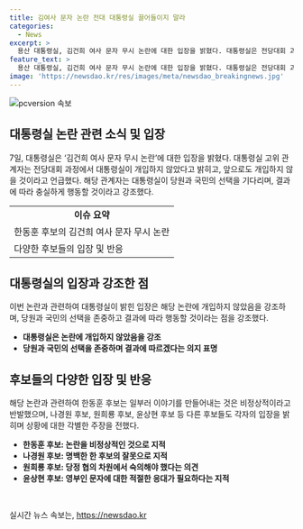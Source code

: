 ```yaml
---
title: 김여사 문자 논란 전대 대통령실 끌어들이지 말라
categories:
  - News
excerpt: >
  용산 대통령실, 김건희 여사 문자 무시 논란에 대한 입장을 밝혔다. 대통령실은 전당대회 과정에서 개입하지 않았고, 앞으로도 그럴 것이라고 주장했다. 이로써 대통령실은 각 후보와 당내 갈등을 차단하고 국민의 선택에 따를 것을 강조했다. 한동훈 후보의 김건희 여사 문자 무시 논란에 대해 후보들 간 의견이 엇갈리는 가운데, 대통령실의 입장 발표는 논란의 진행을 관통하며 주목받고 있다.
feature_text: >
  용산 대통령실, 김건희 여사 문자 무시 논란에 대한 입장을 밝혔다. 대통령실은 전당대회 과정에서 개입하지 않았고, 앞으로도 그럴 것이라고 주장했다. 이로써 대통령실은 각 후보와 당내 갈등을 차단하고 국민의 선택에 따를 것을 강조했다. 한동훈 후보의 김건희 여사 문자 무시 논란에 대해 후보들 간 의견이 엇갈리는 가운데, 대통령실의 입장 발표는 논란의 진행을 관통하며 주목받고 있다.
image: 'https://newsdao.kr/res/images/meta/newsdao_breakingnews.jpg'
---
```


<p><img src="https://newsdao.kr/res/images/meta/newsdao_breakingnews.jpg" alt="pcversion 속보" /></p>

<h2 data-ke-size="size26">대통령실 논란 관련 소식 및 입장</h2>

<p data-ke-size="size16">7일, 대통령실은 ‘김건희 여사 문자 무시 논란’에 대한 입장을 밝혔다. 대통령실 고위 관계자는 전당대회 과정에서 대통령실이 개입하지 않았다고 밝히고, 앞으로도 개입하지 않을 것이라고 언급했다. 해당 관계자는 대통령실이 당원과 국민의 선택을 기다리며, 결과에 따라 충실하게 행동할 것이라고 강조했다.</p>

<table>
  <tr>
    <td style="text-align: center; height: 17px;"><b>이슈 요약</b></td>
  </tr>
  <tr>
    <td>한동훈 후보의 김건희 여사 문자 무시 논란</td>
  </tr>
  <tr>
    <td>다양한 후보들의 입장 및 반응</td>
  </tr>
</table>

<h2 data-ke-size="size26">대통령실의 입장과 강조한 점</h2>

<p data-ke-size="size16">이번 논란과 관련하여 대통령실이 밝힌 입장은 해당 논란에 개입하지 않았음을 강조하며, 당원과 국민의 선택을 존중하고 결과에 따라 행동할 것이라는 점을 강조했다.</p>

<ul>
  <li><b>대통령실은 논란에 개입하지 않았음을 강조</b></li>
  <li><b>당원과 국민의 선택을 존중하며 결과에 따르겠다는 의지 표명</b></li>
</ul>

<h2 data-ke-size="size26">후보들의 다양한 입장 및 반응</h2>

<p data-ke-size="size16">해당 논란과 관련하여 한동훈 후보는 일부러 이야기를 만들어내는 것은 비정상적이라고 반발했으며, 나경원 후보, 원희룡 후보, 윤상현 후보 등 다른 후보들도 각자의 입장을 밝히며 상황에 대한 각별한 주장을 전했다.</p>

<ul>
  <li><b>한동훈 후보: 논란을 비정상적인 것으로 지적</b></li>
  <li><b>나경원 후보: 명백한 한 후보의 잘못으로 지적</b></li>
  <li><b>원희룡 후보: 당정 협의 차원에서 숙의해야 했다는 의견</b></li>
  <li><b>윤상현 후보: 영부인 문자에 대한 적절한 응대가 필요하다는 지적</b></li>
</ul>

<p data-ke-size="size16">&nbsp;</p>
실시간 뉴스 속보는, <a href="https://newsdao.kr" rel="dofollow">https://newsdao.kr</a>


